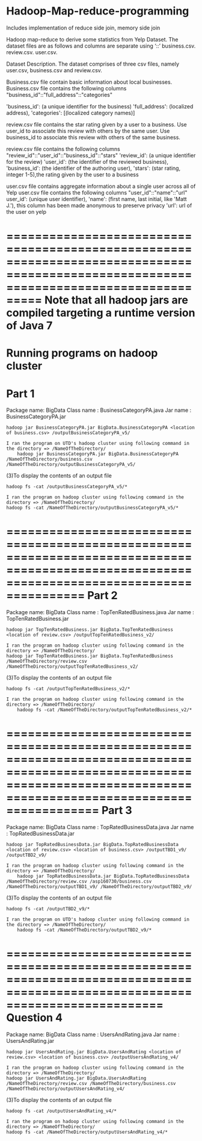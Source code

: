 # Hadoop-Map-reduce-programming
Includes implementation of reduce side join, memory side join

Hadoop map-reduce to derive some statistics from Yelp Dataset.
The dataset files are as follows and columns are separate using ‘::’ 
business.csv.
review.csv.
user.csv.


Dataset Description.
The dataset comprises of three csv files, namely user.csv, business.csv and review.csv.  

Business.csv file contain basic information about local businesses. 
Business.csv file contains the following columns "business_id"::"full_address"::"categories"

'business_id': (a unique identifier for the business)
'full_address': (localized address), 
'categories': [(localized category names)]  

review.csv file contains the star rating given by a user to a business. Use user_id to associate this review with others by the same user. Use business_id to associate this review with others of the same business. 

review.csv file contains the following columns "review_id"::"user_id"::"business_id"::"stars"
 'review_id': (a unique identifier for the review)
 'user_id': (the identifier of the reviewed business), 
 'business_id': (the identifier of the authoring user), 
 'stars': (star rating, integer 1-5),the rating given by the user to a business

user.csv file contains aggregate information about a single user across all of Yelp
user.csv file contains the following columns "user_id"::"name"::"url"
user_id': (unique user identifier), 
'name': (first name, last initial, like 'Matt J.'), this column has been made anonymous to preserve privacy 
'url': url of the user on yelp




=======================================================================================================================================
Note that all hadoop jars are compiled targeting a runtime version of Java 7
========================================================================================================================================


Running programs on hadoop cluster
=======================================================================================================================================
Part 1
============================================================================================================================================
 Package name: BigData
 Class name  : BusinessCategoryPA.java
 Jar name    : BusinessCategoryPA.jar
	
	hadoop jar BusinessCategoryPA.jar BigData.BusinessCategoryPA <location of business.csv> /outputBusinessCategoryPA_v5/
	
	I ran the program on UTD's hadoop cluster using following command in the directory => /NameOfTheDirectory/
        hadoop jar BusinessCategoryPA.jar BigData.BusinessCategoryPA /NameOfTheDirectory/business.csv  /NameOfTheDirectory/outputBusinessCategoryPA_v5/

(3)To display the contents of an output file

	hadoop fs -cat /outputBusinessCategoryPA_v5/*
	
	I ran the program on hadoop cluster using following command in the directory => /NameOfTheDirectory/
	hadoop fs -cat /NameOfTheDirectory/outputBusinessCategoryPA_v5/*

=============================================================================================================================================
Part 2
=============================================================================================================================================
 Package name: BigData
 Class name  : TopTenRatedBusiness.java
 Jar name    : TopTenRatedBusiness.jar

    hadoop jar TopTenRatedBusiness.jar BigData.TopTenRatedBusiness <location of review.csv> /outputTopTenRatedBusiness_v2/
    
	I ran the program on hadoop cluster using following command in the directory => /NameOfTheDirectory/
	hadoop jar TopTenRatedBusiness.jar BigData.TopTenRatedBusiness /NameOfTheDirectory/review.csv /NameOfTheDirectory/outputTopTenRatedBusiness_v2/

(3)To display the contents of an output file
	
	hadoop fs -cat /outputTopTenRatedBusiness_v2/*
	
	I ran the program on hadoop cluster using following command in the directory => /NameOfTheDirectory/
        hadoop fs -cat /NameOfTheDirectory/outputTopTenRatedBusiness_v2/*

=========================================================================================================================================================================
Part 3
========================================================================================================================================================================
 Package name: BigData
 Class name  : TopRatedBusinessData.java
 Jar name    : TopRatedBusinessData.jar

     
	hadoop jar TopRatedBusinessData.jar BigData.TopRatedBusinessData <location of review.csv> <location of business.csv> /outputTBD1_v9/ /outputTBD2_v9/

	I ran the program on hadoop cluster using following command in the directory => /NameOfTheDirectory/
        hadoop jar TopRatedBusinessData.jar BigData.TopRatedBusinessData /NameOfTheDirectory/review.csv /asp160730/business.csv /NameOfTheDirectory/outputTBD1_v9/ /NameOfTheDirectory/outputTBD2_v9/
  
  (3)To display the contents of an output file
    
	hadoop fs -cat /outputTBD2_v9/*
	
	I ran the program on UTD's hadoop cluster using following command in the directory => /NameOfTheDirectory/
        hadoop fs -cat /NameOfTheDirectory/outputTBD2_v9/*

==============================================================================================================================
Question 4
==============================================================================================================================
 Package name: BigData
 Class name  : UsersAndRating.java
 Jar name    : UsersAndRating.jar

	hadoop jar UsersAndRating.jar BigData.UsersAndRating <location of review.csv> <location of business.csv> /outputUsersAndRating_v4/

	I ran the program on hadoop cluster using following command in the directory => /NameOfTheDirectory/
	hadoop jar UsersAndRating.jar BigData.UsersAndRating /NameOfTheDirectory/review.csv /NameOfTheDirectory/business.csv /NameOfTheDirectory/outputUsersAndRating_v4/

 (3)To display the contents of an output file
    
	hadoop fs -cat /outputUsersAndRating_v4/*
	
	I ran the program on hadoop cluster using following command in the directory => /NameOfTheDirectory/
	hadoop fs -cat /NameOfTheDirectory/outputUsersAndRating_v4/*
